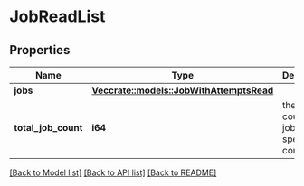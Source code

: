 # JobReadList

## Properties

Name | Type | Description | Notes
------------ | ------------- | ------------- | -------------
**jobs** | [**Vec<crate::models::JobWithAttemptsRead>**](JobWithAttemptsRead.md) |  | 
**total_job_count** | **i64** | the total count of jobs for the specified connection | 

[[Back to Model list]](../README.md#documentation-for-models) [[Back to API list]](../README.md#documentation-for-api-endpoints) [[Back to README]](../README.md)


